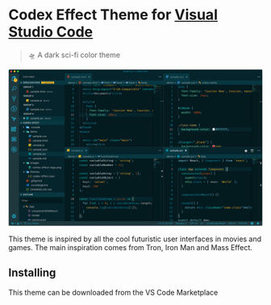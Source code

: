 # Codex Effect Theme for [Visual Studio Code](http://code.visualstudio.com)

> 🛸 A dark sci-fi color theme

![Screenshot](https://raw.githubusercontent.com/Steamforge/codex-effect-vscode/master/images/screenshot.png)

This theme is inspired by all the cool futuristic user interfaces in movies and games. The main inspiration comes from Tron, Iron Man and Mass Effect.

## Installing

This theme can be downloaded from the VS Code Marketplace
